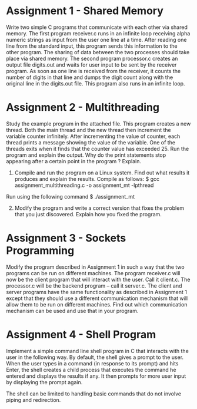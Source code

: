 Assignment 1 - Shared Memory
=============

Write two simple C programs that communicate with each other via shared memory. The first program receiver.c  runs in an infinite loop receiving alpha numeric strings as input from the user one line at a time. After reading one line from the standard input, this program sends this information to the other program. The sharing of data between the two processes should take place via shared memory. The second program processor.c creates an output file digits.out and waits for user input to be sent by the receiver program. As soon as one line is received from the receiver, it counts the number of digits in that line and dumps the digit count along with the original line in the digits.out file. This program also runs in an infinite loop.

Assignment 2 - Multithreading
=============

Study the example program in the attached file. This program creates a new thread. Both the main thread and the new thread then increment the variable counter infinitely. After incrementing the value of counter, each thread prints a message showing the value of the variable. One of the threads exits when it finds that the counter value has exceeded 25. Run the program and explain the output. Why do the print statements stop appearing after a certain point in the program ? Explain.

1. Compile and run the program on a Linux system. Find out what results it produces and explain the results.
Compile as follows:
$ gcc assignment_multithreading.c -o assignment_mt -lpthread 

Run using the following command
$ ./assignment_mt

2. Modify the program and write a correct version that fixes the problem that you just discovered. Explain how you fixed the program.

Assignment 3 - Sockets Programming
=============

Modify the program described in Assignment 1 in such a way that the two programs can be run on different machines. The program receiver.c will now be the client program that will interact with the user. Call it client.c. The processor.c will be the backend program – call it server.c. The client and server programs have the same functionality as described in Assignment 1 except that they should use a different communication mechanism that will allow them to be run on different machines. Find out which communication mechanism can be used and use that in your program.  

Assignment 4 - Shell Program
=============

Implement a simple command line shell program in C that interacts with the user in the following way. By default, the shell gives a prompt to the user. When the user types in a command (in response to its prompt) and hits Enter, the shell creates a child process that executes the command he entered and displays the results if any. It then prompts for more user input by displaying the prompt again. 

The shell can be limited to handling basic commands that do not involve piping and redirection.